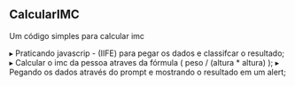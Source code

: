 ## CalcularIMC

Um código simples para calcular imc

▸ Praticando javascrip - (IIFE) para pegar os dados e classifcar o resultado;
▸ Calcular o imc da pessoa atraves da fórmula ( peso / (altura * altura) );
▸ Pegando os dados através do prompt e mostrando o resultado em um alert;
